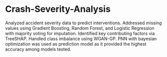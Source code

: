 # Crash-Severity-Analysis
Analyzed accident severity data to predict interventions. Addressed missing values using Gradient Boosting, Random Forest, and Logistic Regression with majority voting for imputation. Identified key contributing factors via TreeSHAP. Handled class imbalance using WGAN-GP. PNN with bayesian optimization was used as prediction model as it provided the highest accuracy among models tested.
